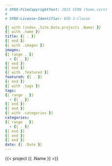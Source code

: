 ```yaml
---
# SPDX-FileCopyrightText: 2023 CERN (home.cern)
#
# SPDX-License-Identifier: BSD-3-Clause

{{ with (index .Site.Data.projects .Name) }}
{{ with .name }}
title: {{ . }}
{{ end }}
{{ with .images }}
images:
{{ range . }}
  - {{ . }}
{{ end }}
{{ end }}
{{ with .featured }}
featured: {{ . }}
{{ end }}
{{ with .tags }}
tags:
{{ range . }}
  - {{ . }}
{{ end }}
{{ end }}
{{ with .categories }}
categories:
{{ range . }}
  - {{ . }}
{{ end }}
{{ end }}
{{ end }}
date: {{ .Date }}
---
```


{{< project {{ .Name }} >}}
